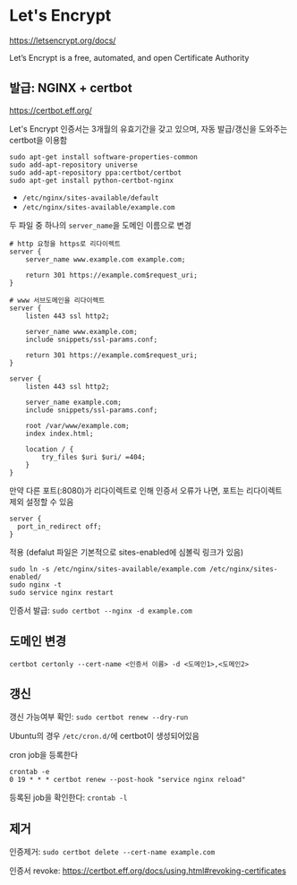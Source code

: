 # Let's Encrypt

<https://letsencrypt.org/docs/>

Let’s Encrypt is a free, automated, and open Certificate Authority

## 발급: NGINX + certbot

<https://certbot.eff.org/>

Let's Encrypt 인증서는 3개월의 유효기간을 갖고 있으며, 자동 발급/갱신을 도와주는 certbot을 이용함

```shell
sudo apt-get install software-properties-common
sudo add-apt-repository universe
sudo add-apt-repository ppa:certbot/certbot
sudo apt-get install python-certbot-nginx
```

- `/etc/nginx/sites-available/default`
- `/etc/nginx/sites-available/example.com`

두 파일 중 하나의 `server_name`을 도메인 이름으로 변경

```text
# http 요청을 https로 리다이렉트
server {
    server_name www.example.com example.com;

    return 301 https://example.com$request_uri;
}

# www 서브도메인을 리다이렉트
server {
    listen 443 ssl http2;

    server_name www.example.com;
    include snippets/ssl-params.conf;

    return 301 https://example.com$request_uri;
}

server {
    listen 443 ssl http2;

    server_name example.com;
    include snippets/ssl-params.conf;

    root /var/www/example.com;
    index index.html;

    location / {
        try_files $uri $uri/ =404;
    }
}
```

만약 다른 포트(:8080)가 리다이렉트로 인해 인증서 오류가 나면, 포트는 리다이렉트 제외 설정할 수 있음

```text
server {
  port_in_redirect off;
}
```

적용 (defalut 파일은 기본적으로 sites-enabled에 심볼릭 링크가 있음)

```shell
sudo ln -s /etc/nginx/sites-available/example.com /etc/nginx/sites-enabled/
sudo nginx -t
sudo service nginx restart
```

인증서 발급: `sudo certbot --nginx -d example.com`

## 도메인 변경

`certbot certonly --cert-name <인증서 이름> -d <도메인1>,<도메인2>`

## 갱신

갱신 가능여부 확인: `sudo certbot renew --dry-run`

Ubuntu의 경우 `/etc/cron.d/`에 certbot이 생성되어있음

cron job을 등록한다

```shell
crontab -e
0 19 * * * certbot renew --post-hook "service nginx reload"
```

등록된 job을 확인한다: `crontab -l`

## 제거

인증제거: `sudo certbot delete --cert-name example.com`

인증서 revoke: <https://certbot.eff.org/docs/using.html#revoking-certificates>
